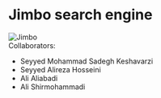 # Jimbo search engine
![Jimbo](http://www.staddon.eclipse.co.uk/Logos/jimbo.gif)  
Collaborators:
- Seyyed Mohammad Sadegh Keshavarzi
- Seyyed Alireza Hosseini
- Ali Aliabadi
- Ali Shirmohammadi

